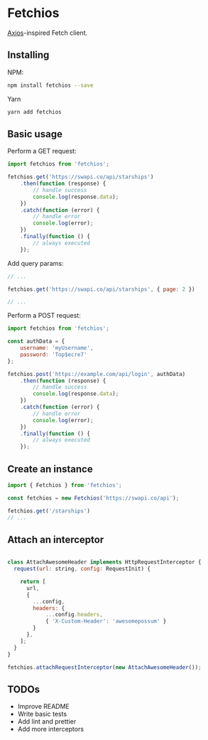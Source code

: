 # Fetchios
[Axios](https://github.com/axios/axios)-inspired Fetch client.

## Installing 

NPM:

```bash
npm install fetchios --save
```

Yarn
```bash
yarn add fetchios
```

## Basic usage 

Perform a GET request:
```js
import fetchios from 'fetchios';

fetchios.get('https://swapi.co/api/starships')
    .then(function (response) {
        // handle success
        console.log(response.data);
    })
    .catch(function (error) {
        // handle error
        console.log(error);
    })
    .finally(function () {
        // always executed
    });
```

Add query params:
```js
// ...

fetchios.get('https://swapi.co/api/starships', { page: 2 })

// ...
```

Perform a POST request:
```js
import fetchios from 'fetchios';

const authData = {
    username: 'myUsername', 
    password: 'Top$ecre7' 
};

fetchios.post('https://example.com/api/login', authData)
    .then(function (response) {
        // handle success
        console.log(response.data);
    })
    .catch(function (error) {
        // handle error
        console.log(error);
    })
    .finally(function () {
        // always executed
    });
```

## Create an instance

```js
import { Fetchios } from 'fetchios';

const fetchios = new Fetchios('https://swapi.co/api');

fetchios.get('/starships')
// ...
```


## Attach an interceptor

```js

class AttachAwesomeHeader implements HttpRequestInterceptor {
  request(url: string, config: RequestInit) {

    return [
      url,
      {
        ...config,
        headers: {
            ...config.headers,
            { 'X-Custom-Header': 'awesomepossum' }
        }
      },
    ];
  }
}

fetchios.attachRequestInterceptor(new AttachAwesomeHeader());
```

## TODOs

* Improve README
* Write basic tests
* Add lint and prettier 
* Add more interceptors


